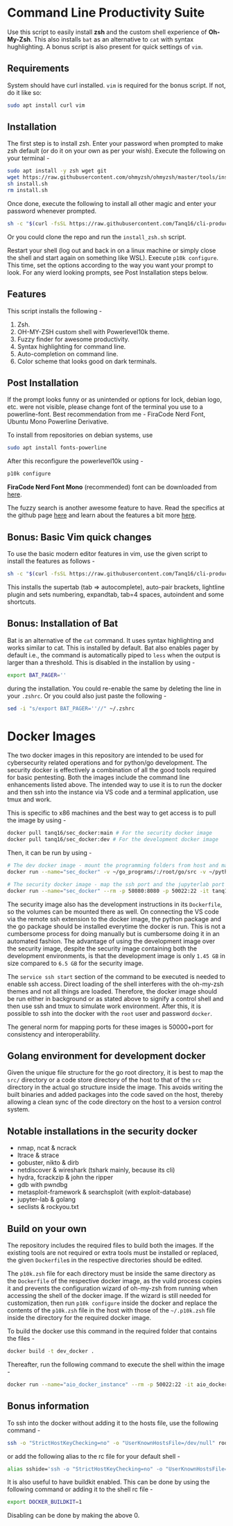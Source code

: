 # Command Line Productivity Suite

Use this script to easily install **zsh** and the custom shell experience of **Oh-My-Zsh**. This also installs `bat` as an alternative to `cat` with syntax hughlighting. A bonus script is also present for quick settings of `vim`.

## Requirements

System should have curl installed. `vim` is required for the bonus script. If not, do it like so:
```bash
sudo apt install curl vim
```

## Installation

The first step is to install zsh. Enter your password when prompted to make zsh default (or do it on your own as per your wish). Execute the following on your terminal -
```bash
sudo apt install -y zsh wget git
wget https://raw.githubusercontent.com/ohmyzsh/ohmyzsh/master/tools/install.sh 2>/dev/null
sh install.sh
rm install.sh
```

Once done, execute the following to install all other magic and enter your password whenever prompted.
```bash
sh -c "$(curl -fsSL https://raw.githubusercontent.com/Tanq16/cli-productivity-suite/master/install_zsh.sh)"
```
Or you could clone the repo and run the `install_zsh.sh` script.

Restart your shell (log out and back in on a linux machine or simply close the shell and start again on something like WSL). Execute `p10k configure`. This time, set the options according to the way you want your prompt to look. For any wierd looking prompts, see Post Installation steps below.

## Features

This script installs the following -
1. Zsh.
2. OH-MY-ZSH custom shell with Powerlevel10k theme.
3. Fuzzy finder for awesome productivity.
3. Syntax highlighting for command line.
4. Auto-completion on command line.
5. Color scheme that looks good on dark terminals.

## Post Installation

If the prompt looks funny or as unintended or options for lock, debian logo, etc. were not visible, please change font of the terminal you use to a powerline-font. Best recommendation from me - FiraCode Nerd Font, Ubuntu Mono Powerline Derivative.

To install from repositories on debian systems, use
```bash
sudo apt install fonts-powerline
```

After this reconfigure the powerlevel10k using -
```bash
p10k configure
```

**FiraCode Nerd Font Mono** (recommended) font can be downloaded from [here](https://github.com/ryanoasis/nerd-fonts/releases/download/v2.1.0/FiraCode.zip).

The fuzzy search is another awesome feature to have. Read the specifics at the github page [here](https://github.com/junegunn/fzf) and learn about the features a bit more [here](https://medium.com/better-programming/boost-your-command-line-productivity-with-fuzzy-finder-985aa162ba5d).

## Bonus: Basic Vim quick changes

To use the basic modern editor features in vim, use the given script to install the features as follows -
```bash
sh -c "$(curl -fsSL https://raw.githubusercontent.com/Tanq16/cli-productivity-suite/master/vim_improve.sh)"
```
This installs the supertab (tab => autocomplete), auto-pair brackets, lightline plugin and sets numbering, expandtab, tab=4 spaces, autoindent and some shortcuts.

## Bonus: Installation of Bat

Bat is an alternative of the `cat` command. It uses syntax highlighting and works similar to cat. This is installed by default. Bat also enables pager by default i.e., the command is automatically piped to `less` when the output is larger than a threshold. This is disabled in the installion by using -
```bash
export BAT_PAGER=''
```
during the installation. You could re-enable the same by deleting the line in your `.zshrc`. Or you could also just paste the following -
```bash
sed -i "s/export BAT_PAGER=''//" ~/.zshrc
```

# Docker Images

The two docker images in this repository are intended to be used for cybersecurity related operations and for python/go development. The security docker is effectively a combination of all the good tools required for basic pentesting. Both the images include the command line enhancements listed above. The intended way to use it is to run the docker and then ssh into the instance via VS code and a terminal application, use tmux and work.

This is specific to x86 machines and the best way to get access is to pull the image by using -
```bash
docker pull tanq16/sec_docker:main # For the security docker image
docker pull tanq16/sec_docker:dev # For the development docker image
```
Then, it can be run by using -
```bash
# The dev docker image - mount the programming folders from host and map the ssh port
docker run --name="sec_docker" -v ~/go_programs/:/root/go/src -v ~/python_programs/:/root/python/ --rm -p 50022:22 -it tanq16/sec_docker:dev zsh -c "service ssh start; zsh"

# The security docker image - map the ssh port and the jupyterlab port
docker run --name="sec_docker" --rm -p 58080:8080 -p 50022:22 -it tanq16/sec_docker:main zsh -c "service ssh start; zsh"
```

The security image also has the development instructions in its `Dockerfile`, so the volumes can be mounted there as well. On connecting the VS code via the remote ssh extension to the docker image, the python package and the go package should be installed everytime the docker is run. This is not a cumbersome process for doing manually but is cumbersome doing it in an automated fashion. The advantage of using the development image over the security image, despite the security image containing both the development environments, is that the development image is only ``1.45 GB`` in size compared to ``6.5 GB`` for the security image.

The `service ssh start` section of the command to be executed is needed to enable ssh access. Direct loading of the shell interferes with the oh-my-zsh themes and not all things are loaded. Therefore, the docker image should be run either in background or as stated above to signify a control shell and then use ssh and tmux to simulate work environment. After this, it is possible to ssh into the docker with the `root` user and password `docker`.

The general norm for mapping ports for these images is 50000+port for consistency and interoperability.

## Golang environment for development docker

Given the unique file structure for the go root directory, it is best to map the ``src/`` directory or a code store directory of the host to that of the `src` directory in the actual go structure inside the image. This avoids writing the built binaries and added packages into the code saved on the host, thereby allowing a clean sync of the code directory on the host to a version control system.

## Notable installations in the security docker

* nmap, ncat & ncrack
* ltrace & strace
* gobuster, nikto & dirb
* netdiscover & wireshark (tshark mainly, because its cli)
* hydra, fcrackzip & john the ripper
* gdb with pwndbg
* metasploit-framework & searchsploit (with exploit-database)
* jupyter-lab & golang
* seclists & rockyou.txt

## Build on your own

The repository includes the required files to build both the images. If the existing tools are not required or extra tools must be installed or replaced, the given `Dockerfile`s in the respective directories should be edited. 

The `p10k.zsh` file for each directory must be inside the same directory as the `Dockerfile` of the respective docker image, as the vuild process copies it and prevents the configuration wizard of oh-my-zsh from running when accessing the shell of the docker image. If the wizard is still needed for customization, then run `p10k configure` inside the docker and replace the contents of the `p10k.zsh` file in the host with those of the `~/.p10k.zsh` file inside the directory for the required docker image.

To build the docker use this command in the required folder that contains the files -
```bash
docker build -t dev_docker .
```
Thereafter, run the following command to execute the shell within the image -
```bash
docker run --name="aio_docker_instance" --rm -p 50022:22 -it aio_docker zsh -c "service ssh start; zsh"
```

## Bonus information

To ssh into the docker without adding it to the hosts file, use the following command -
```bash
ssh -o "StrictHostKeyChecking=no" -o "UserKnownHostsFile=/dev/null" root@localhost -p 50232
```
or add the following alias to the rc file for your default shell -
```bash
alias sshide='ssh -o "StrictHostKeyChecking=no" -o "UserKnownHostsFile=/dev/null"'
```

It is also useful to have buildkit enabled. This can be done by using the following command or adding it to the shell rc file -
```bash
export DOCKER_BUILDKIT=1
```
Disabling can be done by making the above 0.
